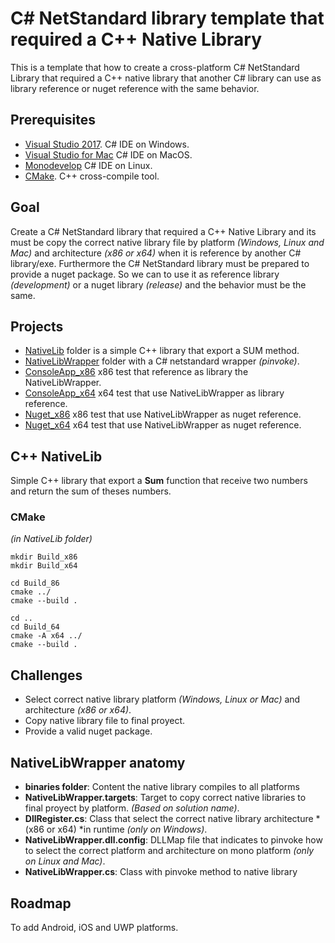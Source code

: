 # C# NetStandard library template that required a C++ Native Library
This is a template that how to create a cross-platform C# NetStandard Library that required a C++ native library that another C# library can use as library reference or nuget reference with the same behavior.

## Prerequisites

* [Visual Studio 2017](https://www.visualstudio.com/downloads). C# IDE on Windows.
* [Visual Studio for Mac](https://visualstudio.microsoft.com/es/vs/mac/) C# IDE on MacOS.
* [Monodevelop](https://www.monodevelop.com/) C# IDE on Linux.
* [CMake](https://www.cmake.org/download/). C++ cross-compile tool.

## Goal

Create a C# NetStandard library that required a C++ Native Library and its must be copy the correct native library file by platform *(Windows, Linux and Mac)* and architecture *(x86 or x64)* when it is reference by another C# library/exe. Furthermore the C# NetStandard library must be prepared to provide a nuget package. So we can to use it as reference library *(development)* or a nuget library *(release)* and the behavior must be the same.

## Projects

* [NativeLib](NativeLib/) folder is a simple C++ library that export a SUM method.
* [NativeLibWrapper](NativeLibWrapper/) folder with a C# netstandard wrapper *(pinvoke)*.
* [ConsoleApp_x86](ConsoleApp_x86) x86 test that reference as library the NativeLibWrapper.
* [ConsoleApp_x64](ConsoleApp_x64) x64 test that use NativeLibWrapper as library reference.
* [Nuget_x86](Nuget_x86) x86 test that use NativeLibWrapper as nuget reference.
* [Nuget_x64](Nuget_X64) x64 test that use NativeLibWrapper as nuget reference.

## C++ NativeLib

Simple C++ library that export a **Sum** function that receive two numbers and return the sum of theses numbers.

### CMake 
*(in NativeLib folder)*
```
mkdir Build_x86
mkdir Build_x64

cd Build_86
cmake ../
cmake --build .

cd ..
cd Build_64
cmake -A x64 ../
cmake --build .
```

## Challenges

* Select correct native library platform *(Windows, Linux or Mac)* and architecture *(x86 or x64)*.
* Copy native library file to final proyect.
* Provide a valid nuget package.

## NativeLibWrapper anatomy

* **binaries folder**: Content the native library compiles to all platforms
* **NativeLibWrapper.targets**: Target to copy correct native libraries to final proyect by platform. *(Based on solution name)*.
* **DllRegister.cs**: Class that select the correct native library architecture *(x86 or x64) *in runtime *(only on Windows)*.
* **NativeLibWrapper.dll.config**: DLLMap file that indicates to pinvoke how to select the correct platform and architecture on mono platform *(only on Linux and Mac)*.
* **NativeLibWrapper.cs**: Class with pinvoke method to native library

## Roadmap

To add Android, iOS and UWP platforms.

